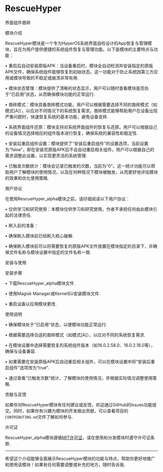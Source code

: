 # RescueHyper
界面组件救砖


模块介绍

RescueHyper模块是一个专为HyperOS系统界面自检设计的App恢复与管理模块，旨在为用户提供便捷的系统组件恢复与管理功能。以下是模块的主要特点与功能：


• 重启后自动安装原版APK：当设备重启时，模块会自动检测并安装指定的原版APK文件，确保系统组件能够恢复到初始状态。这一功能对于防止系统因第三方应用或模块导致的不稳定或崩溃非常有用.

• 模块状态管理：模块提供了清晰的状态显示，用户可以随时查看模块是否处于“已启用”状态，从而确保模块功能的正常运行.

• 救砖模式：模块具备救砖模式功能，用户可以根据需要选择不同的救砖模式（如模式[A]），以应对不同情况下的系统恢复需求。救砖模式能够帮助用户在设备出现严重问题时，快速恢复系统的基本功能，避免设备变砖.

• 系统界面组件还原：模块支持对系统界面组件的恢复与还原。用户可以根据自己的设备情况选择相应的组件版本进行恢复，确保系统的兼容性和稳定性.

• 安装后重启组件设置：模块提供了“安装后重启组件”的设置选项，当前设置为“false”，即在安装完原版APK后不会自动重启相关组件。用户可以根据自己的需求调整此设置，以实现更灵活的系统管理.

• 已触发次数统计：模块会记录已触发的次数，当前为“0”。这一统计功能可以帮助用户了解模块的使用情况，以及在何种情况下模块被触发，从而更好地评估模块的效果和优化使用策略.


用户协议

在使用RescueHyper_alpha模块之前，请仔细阅读以下用户协议：


• 仅供学习和研究使用：本模块仅供学习和研究使用，作者不承担任何由此模块引起的法律责任.

• 刷入前的准备：

• 确保刷入模块前已经刷入核心破解.

• 确保刷入模块前可以将需要恢复的原版APK文件放置在模块指定的目录下，并确保文件名称与模块设置中指定的文件名称一致.


安装与使用


安装步骤


• 下载RescueHyper_alpha模块文件.

• 使用Magisk Manager或KernelSU安装模块文件.

• 重启设备以应用模块更改.


使用说明


• 确保模块处于“已启用”状态，以便模块功能正常运行.

• 根据需要选择合适的救砖模式（如模式[A]），以应对不同的系统恢复需求.

• 在模块设置中选择需要恢复的系统组件版本（如16.0.2.58.0、16.0.2.18.0等），确保与设备兼容.

• 如果需要在安装原版APK后自动重启相关组件，可以在模块设置中将“安装后重启组件”选项改为“true”.

• 通过查看“已触发次数”统计，了解模块的使用情况，并根据实际情况调整使用策略.


贡献与反馈

如果你对RescueHyper模块有任何建议或反馈，欢迎通过GitHub的Issues功能提交。同时，如果你有兴趣为模块的开发做出贡献，可以查看项目的`CONTRIBUTING.md`文件了解如何参与.


许可证

RescueHyper_alpha模块遵循[MIT许可证](LICENSE)，请在使用和分发模块时遵守许可证条款.


---


希望这个介绍能够全面展示RescueHyper模块的功能与特点，帮助你更好地推广和使用该模块！如果有任何需要调整或补充的地方，随时告诉我.
